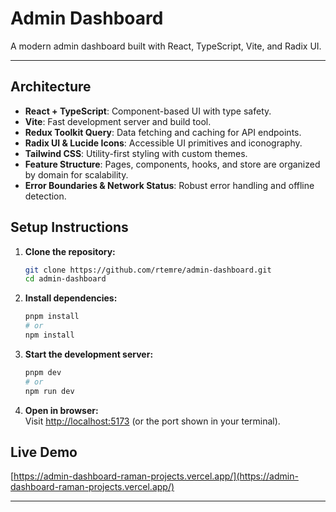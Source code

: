 # Admin Dashboard

A modern admin dashboard built with React, TypeScript, Vite, and Radix UI.

---

## Architecture

- **React + TypeScript**: Component-based UI with type safety.
- **Vite**: Fast development server and build tool.
- **Redux Toolkit Query**: Data fetching and caching for API endpoints.
- **Radix UI & Lucide Icons**: Accessible UI primitives and iconography.
- **Tailwind CSS**: Utility-first styling with custom themes.
- **Feature Structure**: Pages, components, hooks, and store are organized by domain for scalability.
- **Error Boundaries & Network Status**: Robust error handling and offline detection.

## Setup Instructions

1. **Clone the repository:**

   ```sh
   git clone https://github.com/rtemre/admin-dashboard.git
   cd admin-dashboard
   ```

2. **Install dependencies:**

   ```sh
   pnpm install
   # or
   npm install
   ```

3. **Start the development server:**

   ```sh
   pnpm dev
   # or
   npm run dev
   ```

4. **Open in browser:**  
   Visit [http://localhost:5173](http://localhost:5173) (or the port shown in your terminal).

## Live Demo

[https://admin-dashboard-raman-projects.vercel.app/](https://admin-dashboard-raman-projects.vercel.app/)

---
